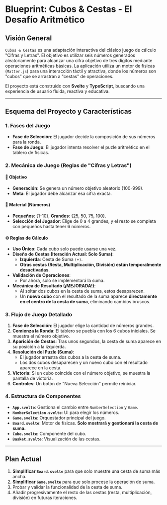 
# Blueprint: Cubos & Cestas - El Desafío Aritmético

## Visión General

`Cubos & Cestas` es una adaptación interactiva del clásico juego de cálculo "Cifras y Letras". El objetivo es utilizar seis números generados aleatoriamente para alcanzar una cifra objetivo de tres dígitos mediante operaciones aritméticas básicas. La aplicación utiliza un motor de físicas (`Matter.js`) para una interacción táctil y atractiva, donde los números son "cubos" que se arrastran a "cestas" de operaciones.

El proyecto está construido con **Svelte** y **TypeScript**, buscando una experiencia de usuario fluida, reactiva y educativa.

---

## Esquema del Proyecto y Características

### 1. Fases del Juego

- **Fase de Selección**: El jugador decide la composición de sus números para la ronda.
- **Fase de Juego**: El jugador intenta resolver el puzle aritmético en el tablero de físicas.

### 2. Mecánica de Juego (Reglas de "Cifras y Letras")

#### 🎯 Objetivo
- **Generación**: Se genera un número objetivo aleatorio (100-999).
- **Meta**: El jugador debe alcanzar esa cifra exacta.

#### 🧮 Material (Números)
- **Pequeños**: {1-10}, **Grandes**: {25, 50, 75, 100}.
- **Selección del Jugador**: Elige de 0 a 4 grandes, y el resto se completa con pequeños hasta tener 6 números.

#### ⚙️ Reglas de Cálculo
- **Uso Único**: Cada cubo solo puede usarse una vez.
- **Diseño de Cestas (Iteración Actual: Solo Suma)**:
  - **Izquierda**: Cesta de Suma `(+)`.
  - **Otras cestas (Resta, Multiplicación, División) están temporalmente desactivadas**.
- **Validación de Operaciones**:
  - Por ahora, solo se implementará la suma.
- **Mecánica de Resultado (¡MEJORADA!)**:
  - Al soltar dos cubos en la cesta de suma, estos desaparecen.
  - Un **nuevo cubo** con el resultado de la suma aparece **directamente en el centro de la cesta de suma**, eliminando cambios bruscos.

### 3. Flujo de Juego Detallado

1.  **Fase de Selección**: El jugador elige la cantidad de números grandes.
2.  **Comienza la Ronda**: El tablero se puebla con los 6 cubos iniciales. Se muestra el número objetivo.
3.  **Aparición de Cestas**: Tras unos segundos, la cesta de suma aparece en su posición a la izquierda.
4.  **Resolución del Puzle (Suma)**:
    - El jugador arrastra dos cubos a la cesta de suma.
    - Los dos cubos desaparecen y un nuevo cubo con el resultado aparece en la cesta.
5.  **Victoria**: Si un cubo coincide con el número objetivo, se muestra la pantalla de victoria.
6.  **Controles**: Un botón de "Nueva Selección" permite reiniciar.

### 4. Estructura de Componentes

- **`App.svelte`**: Gestiona el cambio entre `NumberSelection` y `Game`.
- **`NumberSelection.svelte`**: UI para elegir los números.
- **`Game.svelte`**: Orquestador principal del juego.
- **`Board.svelte`**: Motor de físicas. **Solo mostrará y gestionará la cesta de suma.**
- **`Cube.svelte`**: Componente del cubo.
- **`Basket.svelte`**: Visualización de las cestas.

---

## Plan Actual

1.  **Simplificar `Board.svelte`** para que solo muestre una cesta de suma más ancha.
2.  **Simplificar `Game.svelte`** para que solo procese la operación de suma.
3.  Probar y validar la funcionalidad de la cesta de suma.
4.  Añadir progresivamente el resto de las cestas (resta, multiplicación, división) en futuras iteraciones.

